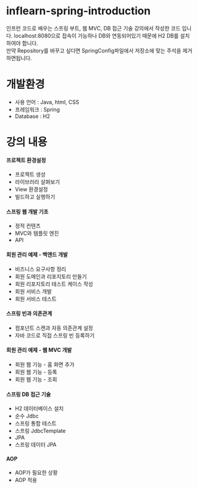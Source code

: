 # inflearn-spring-introduction
인프런 코드로 배우는 스프링 부트, 웹 MVC, DB 접근 기술 강의에서 
작성한 코드 입니다. localhost:8080으로 접속이 가능하나 DB와 연동되어있기 때문에 H2 DB를 설치하여야 합니다.  
만약 Repository를 바꾸고 싶다면 SpringConfig파일에서 저장소에 맞는 주석을 제거하면됩니다.



# 개발환경
* 사용 언어 : Java, html, CSS
* 프레임워크 : Spring
* Database : H2

# 강의 내용
#### 프로젝트 환경설정
* 프로젝트 생성
* 라이브러리 살펴보기
* View 환경설정
* 빌드하고 실행하기
#### 스프링 웹 개발 기초
* 정적 컨텐츠
* MVC와 템플릿 엔진
* API
#### 회원 관리 예제 - 백엔드 개발
* 비즈니스 요구사항 정리
* 회원 도메인과 리포지토리 만들기
* 회원 리포지토리 테스트 케이스 작성
* 회원 서비스 개발
* 회원 서비스 테스트
#### 스프링 빈과 의존관계
* 컴포넌트 스캔과 자동 의존관계 설정
* 자바 코드로 직접 스프링 빈 등록하기
#### 회원 관리 예제 - 웹 MVC 개발
* 회원 웹 기능 - 홈 화면 추가
* 회원 웹 기능 - 등록
* 회원 웹 기능 - 조회
#### 스프링 DB 접근 기술
* H2 데이터베이스 설치
* 순수 Jdbc
* 스프링 통합 테스트
* 스프링 JdbcTemplate
* JPA
* 스프링 데이터 JPA
#### AOP
* AOP가 필요한 상황
* AOP 적용
